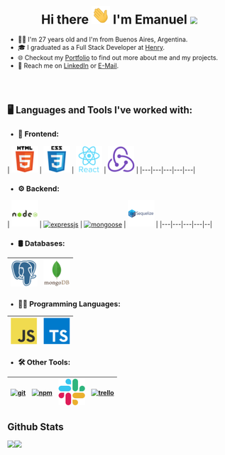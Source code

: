 <h1 align="Center">  Hi there <img src="https://raw.githubusercontent.com/ABSphreak/ABSphreak/master/gifs/Hi.gif" height="40px" /> I'm Emanuel <img src="https://media.giphy.com/media/WUlplcMpOCEmTGBtBW/giphy.gif" height="40px"></h1>

- 🧔🏻 I'm 27 years old and I'm from Buenos Aires, Argentina.
- 🎓 I graduated as a Full Stack Developer at [Henry](https://www.soyhenry.com/).
- 🌐 Checkout my [Portfolio](https://portfolio-black-delta-42.vercel.app/) to find out more about me and my projects.
- 💼 Reach me on [LinkedIn](https://www.linkedin.com/in/emanuelsaucedo/) or [E-Mail](mailto:emanuelsaucedotj@gmail.com).

<br/>
<br/>

## 🖥️ Languages and Tools I've worked with:

- <h3>👀 Frontend:</h3>

| [<img src="https://raw.githubusercontent.com/devicons/devicon/master/icons/html5/html5-original-wordmark.svg" alt="html5" width="60" height="60">](https://www.w3.org/html/) | [<img src="https://raw.githubusercontent.com/devicons/devicon/master/icons/css3/css3-original-wordmark.svg" alt="css3" width="60" height="60">](https://www.w3schools.com/css/) | [<img src="https://raw.githubusercontent.com/devicons/devicon/master/icons/react/react-original-wordmark.svg" alt="reactjs" width="60">](https://es.reactjs.org) | [<img src="https://raw.githubusercontent.com/devicons/devicon/master/icons/redux/redux-original.svg" alt="redux" width="60">](https://es.redux.js.org) |
|---|---|---|---|---|

- <h3>⚙️ Backend:</h3>
  
| [<img src="https://raw.githubusercontent.com/devicons/devicon/master/icons/nodejs/nodejs-original-wordmark.svg" alt="nodejs" width="60" height="60">](https://nodejs.org) | [<img src="https://user-images.githubusercontent.com/58083159/144481306-e4af20fd-e4be-48dd-9286-2fa1773e6395.png" alt="expressjs" width="60">](https://expressjs.com) | [<img src="https://user-images.githubusercontent.com/58083159/144489604-151843e5-4b60-4ca7-b593-8992e23674e3.png" alt="mongoose" width="60">](https://mongoosejs.com/) | [<img src="https://raw.githubusercontent.com/devicons/devicon/master/icons/sequelize/sequelize-original-wordmark.svg" alt="sequelize" width="60">](https://sequelize.org) |
|---|---|---|---|--|
- <h3>🛢 Databases:</h3>

| [<img src="https://raw.githubusercontent.com/devicons/devicon/master/icons/postgresql/postgresql-plain.svg" alt="postgresql" width="60" height="60">](https://www.postgresql.org) | [<img src="https://raw.githubusercontent.com/devicons/devicon/master/icons/mongodb/mongodb-original-wordmark.svg" alt="mongodb" width="60" height="60">](https://www.mongodb.com/)
|---|---|

- <h3>👨‍💻 Programming Languages:</h3>

| [<img src="https://raw.githubusercontent.com/devicons/devicon/master/icons/javascript/javascript-original.svg" alt="javascript" width="60" height="60">](https://www.w3schools.com/js/) | [<img src="https://raw.githubusercontent.com/devicons/devicon/master/icons/typescript/typescript-original.svg" alt="typescript" width="60">](https://www.typescriptlang.org) 
|---|---|

- <h3>🛠️ Other Tools:</h3>

| [<img src="https://www.vectorlogo.zone/logos/git-scm/git-scm-icon.svg" alt="git" width="60" height="60">](https://git-scm.com/) | [<img src="https://user-images.githubusercontent.com/58083159/158461958-394d5b81-72e1-4cae-8c1e-53f355451030.png" alt="npm" width="60">](https://www.npmjs.com/) | [<img src="https://raw.githubusercontent.com/devicons/devicon/master/icons/slack/slack-original.svg" alt="slack" width="60">](https://slack.com/intl/es-ar/) | [<img src="https://user-images.githubusercontent.com/58083159/158458696-bbba3311-5c42-46a4-a4f8-4af3f4e6bcbe.svg" alt="trello" width="60" height="60">](https://trello.com/)
|---|---|---|---|



## Github Stats  
<img src="https://github-readme-stats-sigma-five.vercel.app/api?username=emanuelsaucedoa&show_icons=true&count_private=true&hide_border=true" align="left" />

<img src="https://github-readme-stats-sigma-five.vercel.app/api/top-langs/?username=emanuelsaucedoa&hide_border=true&layout=compact" align="left" />
<br />
